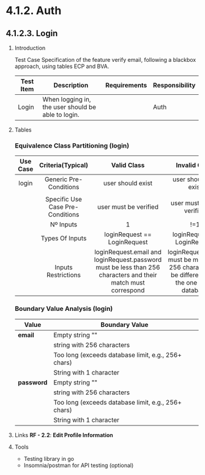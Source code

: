 # 4.1.2. Auth

## 4.1.2.3. Login

1. Introduction

    Test Case Specification of the feature verify email, following a blackbox approach, using tables ECP and BVA.

    | Test Item | Description | Requirements | Responsibility |
    |---------------|-----------|------------|------------------|
    | Login | When logging in, the user should be able to login. |  | Auth |

2. Tables

   ### Equivalence Class Partitioning (login)

    | Use Case | Criteria(Typical) | Valid Class | Invalid Class |
    |:--------:|:-----------------:|:-----------:|:-------------:|
    | login | Generic Pre-Conditions | user should exist | user should not exist |
    |  |  |  |  |
    |  | Specific Use Case Pre-Conditions | user must be verified | user must not be verified |
    | | Nº Inputs | 1 | !=1 |
    |  | Types Of Inputs | loginRequest == LoginRequest | loginRequest != LoginRequest |
    |  | Inputs Restrictions | loginRequest.email and loginRequest.password must be less than 256 characters and their match must correspond | loginRequest.email must be more than 256 characters or be different from the one in the database |

   ### Boundary Value Analysis (login)

    | **Value** | **Boundary Value** |
    |-----------|------------------|
    | **email**  | Empty string "" |
    |   | string with 256 characters |
    |   | Too long (exceeds database limit, e.g., 256+ chars)|
    |   | String with 1 character |
    | **password**  | Empty string "" |
    |   | string with 256 characters |
    |   | Too long (exceeds database limit, e.g., 256+ chars)|
    |   | String with 1 character |

3. Links
    **RF - 2.2**: **Edit Profile Information**

4. Tools
    - Testing library in go
    - Insomnia/postman for API testing (optional)
